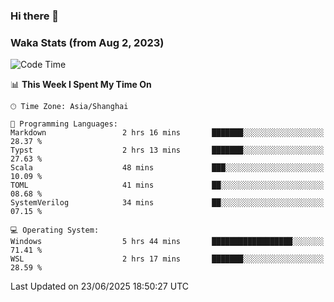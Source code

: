 ### Hi there 👋

### Waka Stats (from Aug 2, 2023)

<!--START_SECTION:waka-->
![Code Time](http://img.shields.io/badge/Code%20Time-903%20hrs%2047%20mins-blue)

📊 **This Week I Spent My Time On** 

```text
🕑︎ Time Zone: Asia/Shanghai

💬 Programming Languages: 
Markdown                 2 hrs 16 mins       ███████░░░░░░░░░░░░░░░░░░   28.37 % 
Typst                    2 hrs 13 mins       ███████░░░░░░░░░░░░░░░░░░   27.63 % 
Scala                    48 mins             ███░░░░░░░░░░░░░░░░░░░░░░   10.09 % 
TOML                     41 mins             ██░░░░░░░░░░░░░░░░░░░░░░░   08.68 % 
SystemVerilog            34 mins             ██░░░░░░░░░░░░░░░░░░░░░░░   07.15 % 

💻 Operating System: 
Windows                  5 hrs 44 mins       ██████████████████░░░░░░░   71.41 % 
WSL                      2 hrs 17 mins       ███████░░░░░░░░░░░░░░░░░░   28.59 % 
```


 Last Updated on 23/06/2025 18:50:27 UTC
<!--END_SECTION:waka-->
